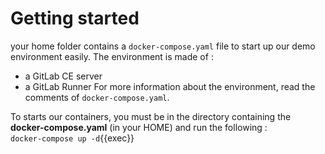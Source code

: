 # Getting started

your home folder contains a `docker-compose.yaml` file to start up our demo environment easily.
The environment is made of :
- a GitLab CE server
- a GitLab Runner
For more information about the environment, read the comments of `docker-compose.yaml`.

To starts our containers, you must be in the directory containing the **docker-compose.yaml** (in your HOME) and run the following :  
`docker-compose up -d`{{exec}}

